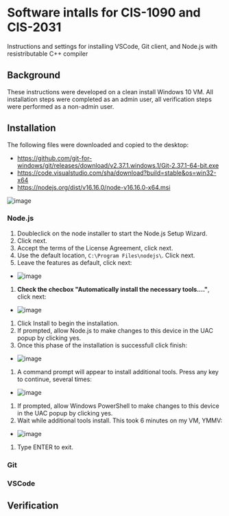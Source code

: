 # Software intalls for CIS-1090 and CIS-2031

Instructions and settings for installing VSCode, Git client, and Node.js with resistributable C++ compiler

## Background

These instructions were developed on a clean install Windows 10 VM. All installation steps were completed as an admin user, all verification steps were performed as a non-admin user.

## Installation

The following files were downloaded and copied to the desktop:

* https://github.com/git-for-windows/git/releases/download/v2.37.1.windows.1/Git-2.37.1-64-bit.exe
* https://code.visualstudio.com/sha/download?build=stable&os=win32-x64
* https://nodejs.org/dist/v16.16.0/node-v16.16.0-x64.msi

![image](https://user-images.githubusercontent.com/1305026/182405189-cd971b35-4cfb-4448-bf42-b31b574ff740.png)


### Node.js

1. Doubleclick on the node installer to start the Node.js Setup Wizard.
1. Click next.
1. Accept the terms of the License Agreement, click next.
1. Use the default location, `C:\Program Files\nodejs\`. Click next.
1. Leave the features as default, click next:
  * ![image](https://user-images.githubusercontent.com/1305026/182405789-e744efbd-9d2f-4634-8583-eaa79cb8910e.png)
1. **Check the checbox "Automatically install the necessary tools...."**, click next:
  * ![image](https://user-images.githubusercontent.com/1305026/182406243-8a38f50a-a374-46b9-8070-838b9694b38f.png)
1. Click Install to begin the installation.
1. If prompted, allow Node.js to make changes to this device in the UAC popup by clicking yes.
1. Once this phase of the installation is successfull click finish:
  * ![image](https://user-images.githubusercontent.com/1305026/182406718-a142c2cc-7430-47a0-a1ae-5783a0097bd6.png)
1. A command prompt will appear to install additional tools. Press any key to continue, several times:
  * ![image](https://user-images.githubusercontent.com/1305026/182406948-74ef9157-7a61-4d0c-8c30-f67f34c0a558.png)
1. If prompted, allow Windows PowerShell to make changes to this device in the UAC popup by clicking yes.
1. Wait while additional tools install. This took 6 minutes on my VM, YMMV:
 * ![image](https://user-images.githubusercontent.com/1305026/182408924-97091705-7eed-409a-a350-7e4fd72be9b5.png)
1. Type ENTER to exit.


### Git

### VSCode

## Verification
